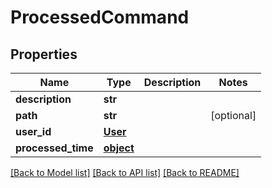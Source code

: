 # ProcessedCommand

## Properties
Name | Type | Description | Notes
------------ | ------------- | ------------- | -------------
**description** | **str** |  | 
**path** | **str** |  | [optional] 
**user_id** | [**User**](User.md) |  | 
**processed_time** | [**object**](.md) |  | 

[[Back to Model list]](../README.md#documentation-for-models) [[Back to API list]](../README.md#documentation-for-api-endpoints) [[Back to README]](../README.md)


